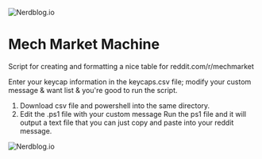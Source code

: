 ![Nerdblog.io](https://i.imgur.com/Lborxa2.png)

# Mech Market Machine
Script for creating and formatting a nice table for reddit.com/r/mechmarket

Enter your keycap information in the keycaps.csv file; modify your custom message & want list & you're good to run the script.

1. Download csv file and powershell into the same directory.
2. Edit the .ps1 file with your custom message
Run the ps1 file and it will output a text file that you can just copy and paste into your reddit message.

![Nerdblog.io](https://i.imgur.com/K20uFGm.png)
